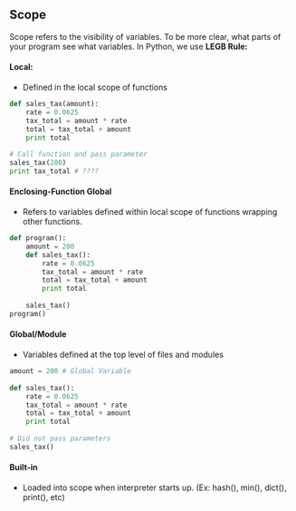 ## Scope

Scope refers to the visibility of variables. To be more clear, what parts of your program see what variables. In Python, we use **LEGB Rule:**

#### Local:

* Defined in the local scope of functions

```py
def sales_tax(amount):​
    rate = 0.0625​
    tax_total = amount * rate​
    total = tax_total + amount​
    print total​
​
# Call function and pass parameter​
sales_tax(200)​
print tax_total # ????​
```

#### Enclosing-Function Global

* Refers to variables defined within local scope of functions wrapping other functions.

```py
def program():​
    amount = 200​
    def sales_tax():​
        rate = 0.0625​
        tax_total = amount * rate​
        total = tax_total + amount​
        print total​
​
    sales_tax()​
program()​
```

#### Global/Module

* Variables defined at the top level of files and modules

```py
amount = 200 # Global Variable​
​
def sales_tax():​
    rate = 0.0625​
    tax_total = amount * rate​
    total = tax_total + amount​
    print total​
​
# Did not pass parameters​
sales_tax()​
```

#### Built-in

* Loaded into scope when interpreter starts up. \(Ex: hash\(\), min\(\), dict\(\), print\(\), etc\)



